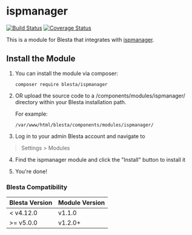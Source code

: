 # ispmanager

[![Build Status](https://travis-ci.org/blesta/module-ispmanager.svg?branch=master)](https://travis-ci.org/blesta/module-ispmanager) [![Coverage Status](https://coveralls.io/repos/github/blesta/module-ispmanager/badge.svg?branch=master)](https://coveralls.io/github/blesta/module-ispmanager?branch=master)

This is a module for Blesta that integrates with [ispmanager](https://www.ispsystem.com/software/ispmanager).

## Install the Module

1. You can install the module via composer:

    ```
    composer require blesta/ispmanager
    ```

2. OR upload the source code to a /components/modules/ispmanager/ directory within
your Blesta installation path.

    For example:

    ```
    /var/www/html/blesta/components/modules/ispmanager/
    ```

3. Log in to your admin Blesta account and navigate to
> Settings > Modules

4. Find the ispmanager module and click the "Install" button to install it

5. You're done!

### Blesta Compatibility

|Blesta Version|Module Version|
|--------------|--------------|
|< v4.12.0|v1.1.0|
|>= v5.0.0|v1.2.0+|